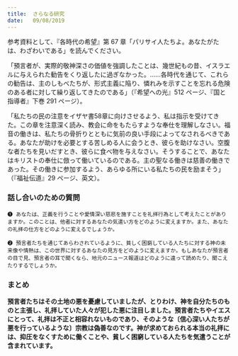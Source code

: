 ```yaml
---
title:  さらなる研究
date:   09/08/2019
---
```


参考資料として、『各時代の希望』第 67 章「パリサイ人たちよ。あなたがたは、わざわいである」を読んでください。

「預言者が、実際的敬神深さの価値を強調したことは、幾世紀もの昔、イスラエルに与えられた勧告をくり返したに過ぎなかった。……各時代を通じて、これらの勧告は、主のしもべたちが、形式主義に陥り、憐れみを示すことを忘れる危険のある者に対して繰り返してきたのである」（『希望への光』512 ページ、『国と指導者』下巻 291 ページ）。

「私たちの民の注意をイザヤ書58章に向けさせるよう、私は指示を受けてきた。この章を注意深く読み、教会に命をもたらすような奉仕を理解しなさい。福音の働きは、私たちの骨折りとともに気前の良い手段によってなされるべきである。あなたが助けを必要とする苦しめる人に会うとき、彼らを助けなさい。空腹な者たちを見いだすとき、彼らに食べ物を与えなさい。そうすることで、あなたはキリストの奉仕に倣って働いているのである。主の聖なる働きは慈善の働きであった。その働きに参加するよう、あらゆる所にいる私たちの民を励まそう」（『福祉伝道』29 ページ、英文）。

### 話し合いのための質問

`❶ あなたは、正義を行うことや愛情深い慈悲を施すことを礼拝行為として考えたことがありますか。このことは、他者に対するあなたの気遣い方をどのように変えますか。また、あなたの礼拝の仕方をどのように変えるでしょうか。`

`❷ 預言者たちを通じてあらわされているように、貧しく困窮している人たちに対する神の未来像や情熱は、この世界に対するあなたの見方をどのように変えますか。もしあなたが預言者の目で見、預言者の耳で聞くなら、地元のニュース報道はどのように違って読めたり、聞こえたりするでしょうか。`

### まとめ

**預言者たちはその土地の悪を憂慮していましたが、とりわけ、神を自分たちのものと主張し、礼拝していた人々が犯した悪に注目しました。預言者たちやイエスにとって、礼拝は不正と相容れないものであり、そのような〔信心深い人たちが悪を行っているような〕宗教は偽善なのです。神が求めておられる本当の礼拝には、抑圧をなくすために働くことや、貧しく困窮している人たちを気遣うことが含まれています。**